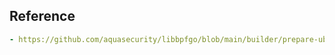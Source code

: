 
## Reference
```yaml
- https://github.com/aquasecurity/libbpfgo/blob/main/builder/prepare-ubuntu.sh
```